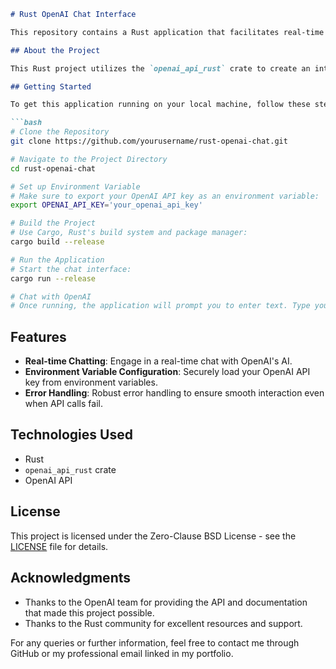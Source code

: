 ```markdown
# Rust OpenAI Chat Interface

This repository contains a Rust application that facilitates real-time chatting with OpenAI's GPT model. The application reads the API key from the environment, allows the user to send messages, and receives responses directly from OpenAI.

## About the Project

This Rust project utilizes the `openai_api_rust` crate to create an interactive chat application that communicates with OpenAI's API. Users can engage in a conversational exchange with OpenAI's AI models directly from the command line.

## Getting Started

To get this application running on your local machine, follow these steps:

```bash
# Clone the Repository
git clone https://github.com/yourusername/rust-openai-chat.git

# Navigate to the Project Directory
cd rust-openai-chat

# Set up Environment Variable
# Make sure to export your OpenAI API key as an environment variable:
export OPENAI_API_KEY='your_openai_api_key'

# Build the Project
# Use Cargo, Rust's build system and package manager:
cargo build --release

# Run the Application
# Start the chat interface:
cargo run --release

# Chat with OpenAI
# Once running, the application will prompt you to enter text. Type your message and see the response from OpenAI. Type 'quit' to exit the chat.
```

## Features

- **Real-time Chatting**: Engage in a real-time chat with OpenAI's AI.
- **Environment Variable Configuration**: Securely load your OpenAI API key from environment variables.
- **Error Handling**: Robust error handling to ensure smooth interaction even when API calls fail.

## Technologies Used

- Rust
- `openai_api_rust` crate
- OpenAI API

## License

This project is licensed under the Zero-Clause BSD License - see the [LICENSE](LICENSE) file for details.

## Acknowledgments

- Thanks to the OpenAI team for providing the API and documentation that made this project possible.
- Thanks to the Rust community for excellent resources and support.

For any queries or further information, feel free to contact me through GitHub or my professional email linked in my portfolio.
```
